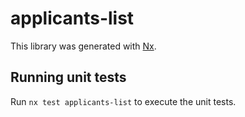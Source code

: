 # applicants-list

This library was generated with [Nx](https://nx.dev).

## Running unit tests

Run `nx test applicants-list` to execute the unit tests.
